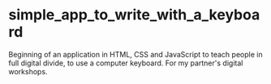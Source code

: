 # simple_app_to_write_with_a_keyboard
Beginning of an application in HTML, CSS and JavaScript to teach people in full digital divide, to use a computer keyboard. For my partner's digital workshops.
